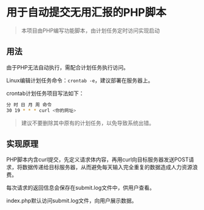 # 用于自动提交无用汇报的PHP脚本

> 本项目由PHP编写功能脚本，由计划任务定时访问实现启动

## 用法

由于PHP无法自动执行，需配合计划任务执行访问。

Linux编辑计划任务命令：`crontab -e`，建议部署在服务器上。

crontab计划任务项目写法如下：

```bash
分 时 日 月 周 命令
30 19 * * * curl <你的网址>
```

> 建议不要删除其中原有的计划任务，以免导致系统出错。

## 实现原理

PHP脚本内含curl提交，先定义请求体内容，再用curl向目标服务器发送POST请求，将数据传递给目标服务器，从而避免每天输入完全重复的数据造成人力资源浪费。

每次请求的返回信息会保存在submit.log文件中，供用户查看。

index.php默认访问submit.log文件，向用户展示数据。
